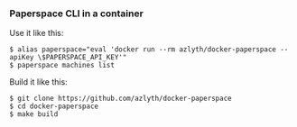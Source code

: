 ### Paperspace CLI in a container

Use it like this:

```
$ alias paperspace="eval 'docker run --rm azlyth/docker-paperspace --apiKey \$PAPERSPACE_API_KEY'"
$ paperspace machines list
```

Build it like this:
```
$ git clone https://github.com/azlyth/docker-paperspace
$ cd docker-paperspace
$ make build
```
